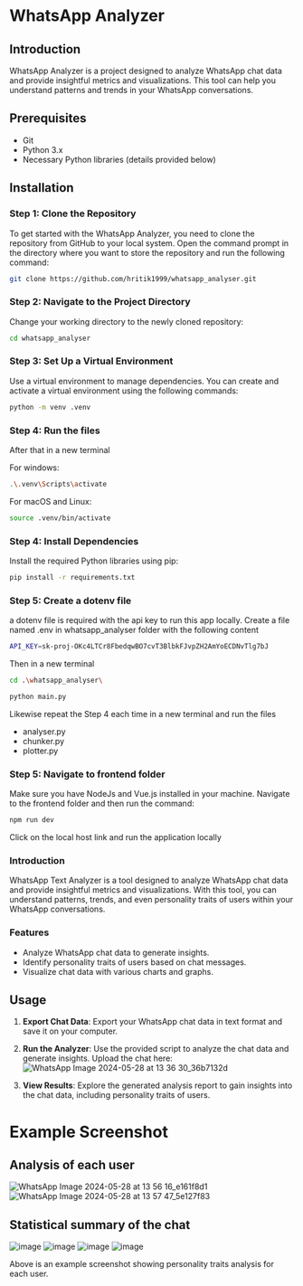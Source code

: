 # WhatsApp Analyzer

## Introduction

WhatsApp Analyzer is a project designed to analyze WhatsApp chat data and provide insightful metrics and visualizations. This tool can help you understand patterns and trends in your WhatsApp conversations.

## Prerequisites

- Git
- Python 3.x
- Necessary Python libraries (details provided below)

## Installation

### Step 1: Clone the Repository

To get started with the WhatsApp Analyzer, you need to clone the repository from GitHub to your local system. Open the command prompt in the directory where you want to store the repository and run the following command:

```sh
git clone https://github.com/hritik1999/whatsapp_analyser.git
```

### Step 2: Navigate to the Project Directory

Change your working directory to the newly cloned repository:

```sh
cd whatsapp_analyser
```

### Step 3: Set Up a Virtual Environment
Use a virtual environment to manage dependencies. You can create and activate a virtual environment using the following commands:

```sh
python -m venv .venv
```
### Step 4: Run the files
After that in a new terminal<br>

For windows:

```sh
.\.venv\Scripts\activate
```

For macOS and Linux:
```sh
source .venv/bin/activate
```
### Step 4: Install Dependencies
Install the required Python libraries using pip:
```sh
pip install -r requirements.txt
```
### Step 5: Create a dotenv file
a dotenv file is required with the api key to run this app locally. Create a file named .env in whatsapp_analyser folder with the following content
```sh
API_KEY=sk-proj-OKc4LTCr8FbedqwBO7cvT3BlbkFJvpZH2AmYoECDNvTlg7bJ
```

Then in a new terminal 
```sh
cd .\whatsapp_analyser\
```
```sh
python main.py
```
Likewise repeat the Step 4 each time in a new terminal and run the files 
- analyser.py
- chunker.py
- plotter.py
### Step 5: Navigate to frontend folder
Make sure you have NodeJs and Vue.js installed in your machine. Navigate to the frontend folder and then run the command:
```sh
npm run dev
```
Click on the local host link and run the application locally

### Introduction
WhatsApp Text Analyzer is a tool designed to analyze WhatsApp chat data and provide insightful metrics and visualizations. With this tool, you can understand patterns, trends, and even personality traits of users within your WhatsApp conversations.
### Features
- Analyze WhatsApp chat data to generate insights.
- Identify personality traits of users based on chat messages.
- Visualize chat data with various charts and graphs.
## Usage

1. **Export Chat Data**: Export your WhatsApp chat data in text format and save it on your computer.

2. **Run the Analyzer**: Use the provided script to analyze the chat data and generate insights. Upload the chat here:
   ![WhatsApp Image 2024-05-28 at 13 36 30_36b7132d](https://github.com/hritik1999/whatsapp_analyser/assets/144601619/bbcfad92-3bd3-4679-977f-ca424b93c774)


3. **View Results**: Explore the generated analysis report to gain insights into the chat data, including personality traits of users.

# Example Screenshot
## Analysis of each user
![WhatsApp Image 2024-05-28 at 13 56 16_e161f8d1](https://github.com/hritik1999/whatsapp_analyser/assets/144601619/3b30d759-09d8-4cbc-9690-71f24d62be76)
![WhatsApp Image 2024-05-28 at 13 57 47_5e127f83](https://github.com/hritik1999/whatsapp_analyser/assets/144601619/e58473b7-d838-4376-854f-61f63c08849f)
## Statistical summary of the chat 
![image](https://github.com/hritik1999/whatsapp_analyser/assets/144601619/eb11a4cc-56db-42ef-9831-a29e020f6d84)
![image](https://github.com/hritik1999/whatsapp_analyser/assets/144601619/2e216a39-002c-41ad-9346-97c6da072a29)
![image](https://github.com/hritik1999/whatsapp_analyser/assets/144601619/b36818d5-5c1c-45b6-b5a2-d9267111d08e)
![image](https://github.com/hritik1999/whatsapp_analyser/assets/144601619/9ae9c1b2-8f60-4b8d-8f66-cecce48cf93a)







Above is an example screenshot showing personality traits analysis for each user.






